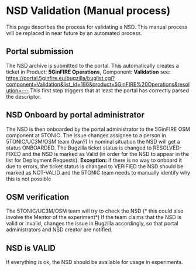 <!-- TITLE: NSD Validation -->
<!-- SUBTITLE: Internal process for a NSD Validation -->

# NSD Validation (Manual process)

This page describes the process for validating a NSD. This manual process will be replaced in near future by an automated process.

## Portal submission
The NSD archive is submitted to the portal. This automatically creates a ticket in  Product: **5GinFIRE Operations**, Component: **Validation**   see: https://portal.5ginfire.eu/bugzilla/buglist.cgi?component=Validation&list_id=186&product=5GinFIRE%20Operations&resolution=---
This first step triggers that at least the portal has correctly parsed the descriptor.
## NSD Onboard by portal administrator
The NSD is then onboarded by the portal administrator to the 5GinFIRE OSM component at 5TONIC. 
The issue changes assignee to a person in 5TONIC/UC3M/OSM team (Ivan?)
In nominal situation the NSD will get a status ONBOARDED. The Bugzilla ticket status is changed to RESOLVED-FIXED and the NSD is marked as Valid (in order for the NSD to appear in the list for Deployment Requests).
**Exception:** if there is no way to onboard it due to errors, the ticket status is changed to VERIFIED the NSD should be marked as NOT-VALID and the 5TONIC team needs to manually identify why this is not possible

## OSM verification
The 5TONIC/UC3M/OSM team will try to check the NSD (* this could also involve the Mentor of the experiment*)
If the team claims that the NSD is valid or invalid, changes the issue in Bugzilla accordingly, so that portal administrators and NSD creator are notified.

## NSD is VALID
If everything is ok, the NSD should be available for usage in experiments.